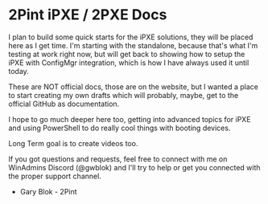 # 2Pint iPXE / 2PXE Docs

I plan to build some quick starts for the iPXE solutions, they will be placed here as I get time.  I'm starting with the standalone, because that's what I'm testing at work right now, but will get back to showing how to setup the iPXE with ConfigMgr integration, which is how I have always used it until today.

These are NOT official docs, those are on the website, but I wanted a place to start creating my own drafts which will probably, maybe, get to the official GitHub as documentation.

I hope to go much deeper here too, getting into advanced topics for iPXE and using PowerShell to do really cool things with booting devices.  

Long Term goal is to create videos too.

If you got questions and requests, feel free to connect with me on WinAdmins Discord (@gwblok) and I'll try to help or get you connected with the proper support channel.

- Gary Blok - 2Pint
